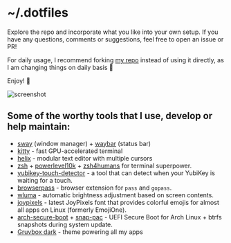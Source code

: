 # ~/.dotfiles

Explore the repo and incorporate what you like into your own setup. If you have any questions, comments or suggestions, feel free to open an issue or PR!

For daily usage, I recommend forking [my repo](https://github.com/maximbaz/dotfiles) instead of using it directly, as I am changing things on daily basis 🙂

Enjoy! 🚀

![screenshot](https://user-images.githubusercontent.com/1177900/82881781-6f2a7c00-9f40-11ea-936c-78044aeaf52e.png)

## Some of the worthy tools that I use, develop or help maintain:

- [sway](https://github.com/swaywm/sway) (window manager) + [waybar](https://github.com/Alexays/Waybar) (status bar)
- [kitty](https://github.com/kovidgoyal/kitty) - fast GPU-accelerated terminal
- [helix](https://github.com/helix-editor/helix/) - modular text editor with multiple cursors
- [zsh](https://www.zsh.org) + [powerlevel10k](https://github.com/romkatv/powerlevel10k) + [zsh4humans](https://github.com/romkatv/zsh4humans) for terminal superpower.
- [yubikey-touch-detector](https://github.com/maximbaz/yubikey-touch-detector) - a tool that can detect when your YubiKey is waiting for a touch.
- [browserpass](https://github.com/browserpass/browserpass-extension) - browser extension for `pass` and `gopass`.
- [wluma](https://github.com/maximbaz/wluma) - automatic brightness adjustment based on screen contents.
- [joypixels](https://joypixels.com/) - latest JoyPixels font that provides colorful emojis for almost all apps on Linux (formerly EmojiOne).
- [arch-secure-boot](https://github.com/maximbaz/arch-secure-boot) + [snap-pac](https://github.com/wesbarnett/snap-pac) - UEFI Secure Boot for Arch Linux + btrfs snapshots during system update.
- [Gruvbox dark](https://github.com/morhetz/gruvbox) - theme powering all my apps
